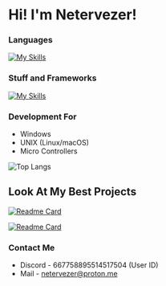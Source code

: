 # Hi! I'm Netervezer!
### Languages
[![My Skills](https://skillicons.dev/icons?i=go,html,css,c,cpp,bash,python,md)](https://skillicons.dev)
### Stuff and Frameworks
[![My Skills](https://skillicons.dev/icons?i=git,github,gitlab,obsidian,visualstudio,vscode,neovim,pytorch,qt,mysql)](https://skillicons.dev)
### Development For
+ Windows
+ UNIX (Linux/macOS)
+ Micro Controllers

![Top Langs](https://github-readme-stats.vercel.app/api/top-langs/?username=0netervezer0&layout=compact&theme=dracula)

## Look At My Best Projects

[![Readme Card](https://github-readme-stats.vercel.app/api/pin/?username=0netervezer0&repo=Omega-DPI-Bypass&theme=dracula&description_lines_count=1)](https://github.com/0netervezer0/Omega-DPI-Bypass)

[![Readme Card](https://github-readme-stats.vercel.app/api/pin/?username=0netervezer0&repo=Lupi-Zsh-Addons&theme=dracula)](https://github.com/0netervezer0/Lupi-Zsh-Addons)
### Contact Me
+ Discord - 667758895514517504 (User ID)
+ Mail - netervezer@proton.me
